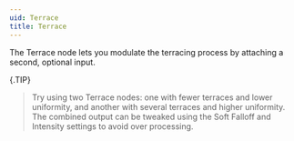 ```yaml
---
uid: Terrace
title: Terrace
---
```


The Terrace node lets you modulate the terracing process by attaching a second, optional input.

{.TIP} 
> Try using two Terrace nodes: one with fewer terraces and lower uniformity, and another with several terraces and higher uniformity. The combined output can be tweaked using the Soft Falloff and Intensity settings to avoid over processing.
